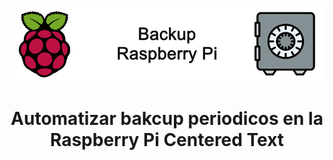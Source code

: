 ![](images/front.png)

# <div align="center">Automatizar bakcup periodicos en la Raspberry Pi<b> Centered Text </b>

